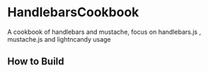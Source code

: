 HandlebarsCookbook
==================

A cookbook of handlebars and mustache, focus on handlebars.js , mustache.js and lightncandy usage

How to Build
------------


